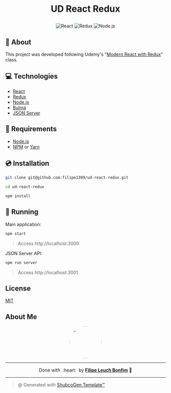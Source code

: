 
# <p align="center">UD React Redux</p>

<p align="center">
    <img src="https://img.shields.io/badge/Code-React-informational?style=flat-square&logo=react&color=61DAFB" alt="React" />
    <img src="https://img.shields.io/badge/Code-Redux-informational?style=flat-square&logo=redux&color=764ABC" alt="Redux" />
    <img src="https://img.shields.io/badge/Code-Node.js-informational?style=flat-square&logo=node.js&color=339933" alt="Node.js" />
</p>

## 💬 About

This project was developed following Udemy's "[Modern React with Redux](https://www.udemy.com/course/react-redux/)" class.

## :computer: Technologies

- [React](https://reactjs.org/)
- [Redux](https://redux.js.org/)
- [Node.js](https://nodejs.org/en/)
- [Bulma](https://bulma.io/)
- [JSON Server](https://www.npmjs.com/package/json-server)

## :scroll: Requirements

- [Node.js](https://nodejs.org/en/)
- [NPM](https://www.npmjs.com/) or [Yarn](https://yarnpkg.com/)

## :cd: Installation

```sh
git clone git@github.com:filipe1309/ud-react-redux.git
```

```sh
cd ud-react-redux
```

```sh
npm install
```

## :runner: Running

Main application:
```sh
npm start
```
> Access http://localhost:3000

JSON Server API:
```sh
npm run server
```
> Access http://localhost:3001

<!-- ## :white_check_mark: Tests

After up the container:

```sh
docker-compose exec -t {{ CONTAINER_SERVICE_NAME }} ./vendor/bin/phpunit
```

## Contributing

Pull requests are welcome. For major changes, please open an issue first to discuss what you would like to change.

Please make sure to update tests as appropriate. -->

## License

[MIT](https://choosealicense.com/licenses/mit/)

## About Me

<p align="center">
    <a style="font-weight: bold" href="https://github.com/filipe1309/">
    <img style="border-radius:50%" width="100px; "src="https://github.com/filipe1309.png"/>
    </a>
</p>

---

<p align="center">
    Done with&nbsp;&nbsp;:heart:&nbsp;&nbsp;by <a style="font-weight: bold" href="https://github.com/filipe1309/">Filipe Leuch Bonfim</a> 🖖
</p>

---

> @ Generated with [ShubcoGen Template™](https://github.com/filipe1309/shubcogen-template)   
